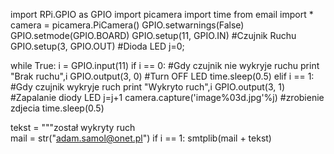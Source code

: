 import RPi.GPIO as GPIO
import picamera
import time
from email import *
camera = picamera.PiCamera()
GPIO.setwarnings(False)
GPIO.setmode(GPIO.BOARD)
GPIO.setup(11, GPIO.IN)         #Czujnik Ruchu 
GPIO.setup(3, GPIO.OUT)         #Dioda LED
j=0;
 
while True:
       i = GPIO.input(11)
       if i == 0:                 #Gdy czujnik nie wykryje ruchu 
             print "Brak ruchu",i
             GPIO.output(3, 0)  #Turn OFF LED
             time.sleep(0.5)
       elif i == 1:               #Gdy czujnik wykryje ruch 
             print "Wykryto ruch",i
             GPIO.output(3, 1)  #Zapalanie diody LED 
             j=j+1
             camera.capture('image%03d.jpg'%j) #zrobienie zdjecia 
	     time.sleep(0.5)
       
tekst = """został wykryty ruch       
mail = str("adam.samol@onet.pl")
  if i == 1:
    smtplib(mail + tekst)
    
    


    
       
